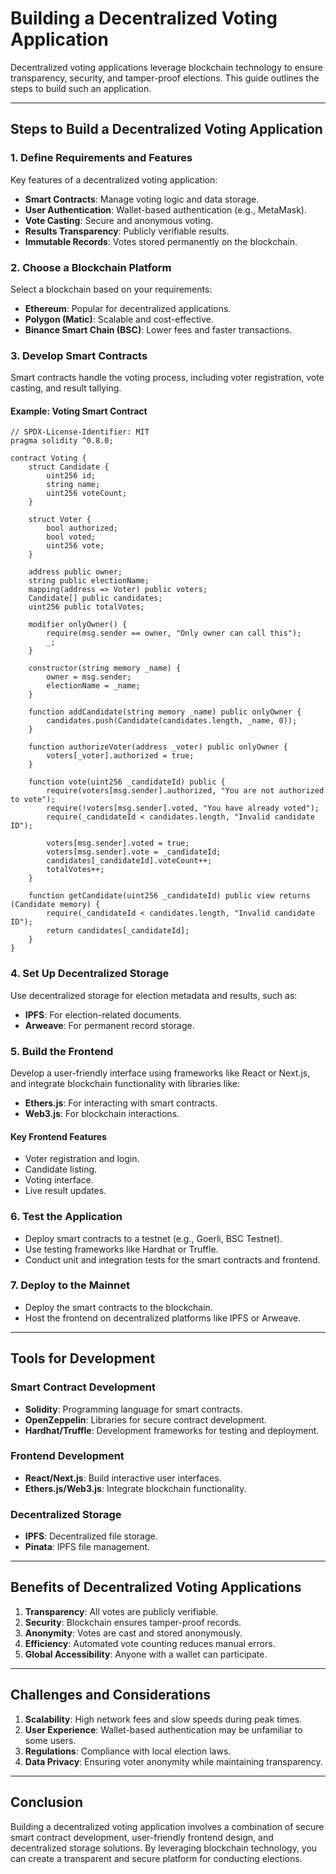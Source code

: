 # Building a Decentralized Voting Application

Decentralized voting applications leverage blockchain technology to ensure transparency, security, and tamper-proof elections. This guide outlines the steps to build such an application.

---

## Steps to Build a Decentralized Voting Application

### 1. Define Requirements and Features
Key features of a decentralized voting application:
- **Smart Contracts**: Manage voting logic and data storage.
- **User Authentication**: Wallet-based authentication (e.g., MetaMask).
- **Vote Casting**: Secure and anonymous voting.
- **Results Transparency**: Publicly verifiable results.
- **Immutable Records**: Votes stored permanently on the blockchain.

### 2. Choose a Blockchain Platform
Select a blockchain based on your requirements:
- **Ethereum**: Popular for decentralized applications.
- **Polygon (Matic)**: Scalable and cost-effective.
- **Binance Smart Chain (BSC)**: Lower fees and faster transactions.

### 3. Develop Smart Contracts
Smart contracts handle the voting process, including voter registration, vote casting, and result tallying.

#### Example: Voting Smart Contract
```solidity
// SPDX-License-Identifier: MIT
pragma solidity ^0.8.0;

contract Voting {
    struct Candidate {
        uint256 id;
        string name;
        uint256 voteCount;
    }

    struct Voter {
        bool authorized;
        bool voted;
        uint256 vote;
    }

    address public owner;
    string public electionName;
    mapping(address => Voter) public voters;
    Candidate[] public candidates;
    uint256 public totalVotes;

    modifier onlyOwner() {
        require(msg.sender == owner, "Only owner can call this");
        _;
    }

    constructor(string memory _name) {
        owner = msg.sender;
        electionName = _name;
    }

    function addCandidate(string memory _name) public onlyOwner {
        candidates.push(Candidate(candidates.length, _name, 0));
    }

    function authorizeVoter(address _voter) public onlyOwner {
        voters[_voter].authorized = true;
    }

    function vote(uint256 _candidateId) public {
        require(voters[msg.sender].authorized, "You are not authorized to vote");
        require(!voters[msg.sender].voted, "You have already voted");
        require(_candidateId < candidates.length, "Invalid candidate ID");

        voters[msg.sender].voted = true;
        voters[msg.sender].vote = _candidateId;
        candidates[_candidateId].voteCount++;
        totalVotes++;
    }

    function getCandidate(uint256 _candidateId) public view returns (Candidate memory) {
        require(_candidateId < candidates.length, "Invalid candidate ID");
        return candidates[_candidateId];
    }
}
```

### 4. Set Up Decentralized Storage
Use decentralized storage for election metadata and results, such as:
- **IPFS**: For election-related documents.
- **Arweave**: For permanent record storage.

### 5. Build the Frontend
Develop a user-friendly interface using frameworks like React or Next.js, and integrate blockchain functionality with libraries like:
- **Ethers.js**: For interacting with smart contracts.
- **Web3.js**: For blockchain interactions.

#### Key Frontend Features
- Voter registration and login.
- Candidate listing.
- Voting interface.
- Live result updates.

### 6. Test the Application
- Deploy smart contracts to a testnet (e.g., Goerli, BSC Testnet).
- Use testing frameworks like Hardhat or Truffle.
- Conduct unit and integration tests for the smart contracts and frontend.

### 7. Deploy to the Mainnet
- Deploy the smart contracts to the blockchain.
- Host the frontend on decentralized platforms like IPFS or Arweave.

---

## Tools for Development

### Smart Contract Development
- **Solidity**: Programming language for smart contracts.
- **OpenZeppelin**: Libraries for secure contract development.
- **Hardhat/Truffle**: Development frameworks for testing and deployment.

### Frontend Development
- **React/Next.js**: Build interactive user interfaces.
- **Ethers.js/Web3.js**: Integrate blockchain functionality.

### Decentralized Storage
- **IPFS**: Decentralized file storage.
- **Pinata**: IPFS file management.

---

## Benefits of Decentralized Voting Applications
1. **Transparency**: All votes are publicly verifiable.
2. **Security**: Blockchain ensures tamper-proof records.
3. **Anonymity**: Votes are cast and stored anonymously.
4. **Efficiency**: Automated vote counting reduces manual errors.
5. **Global Accessibility**: Anyone with a wallet can participate.

---

## Challenges and Considerations
1. **Scalability**: High network fees and slow speeds during peak times.
2. **User Experience**: Wallet-based authentication may be unfamiliar to some users.
3. **Regulations**: Compliance with local election laws.
4. **Data Privacy**: Ensuring voter anonymity while maintaining transparency.

---

## Conclusion
Building a decentralized voting application involves a combination of secure smart contract development, user-friendly frontend design, and decentralized storage solutions. By leveraging blockchain technology, you can create a transparent and secure platform for conducting elections.
